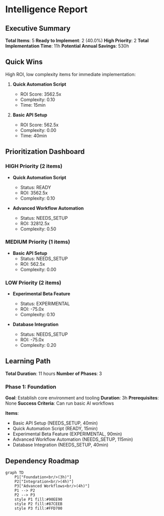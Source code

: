 # Intelligence Report

## Executive Summary

**Total Items**: 5
**Ready to Implement**: 2 (40.0%)
**High Priority**: 2
**Total Implementation Time**: 11h
**Potential Annual Savings**: 530h

## Quick Wins

High ROI, low complexity items for immediate implementation:

1. **Quick Automation Script**
   - ROI Score: 3562.5x
   - Complexity: 0.10
   - Time: 15min

2. **Basic API Setup**
   - ROI Score: 562.5x
   - Complexity: 0.00
   - Time: 40min

## Prioritization Dashboard

### HIGH Priority (2 items)

- **Quick Automation Script**
  - Status: READY
  - ROI: 3562.5x
  - Complexity: 0.10

- **Advanced Workflow Automation**
  - Status: NEEDS_SETUP
  - ROI: 32812.5x
  - Complexity: 0.50

### MEDIUM Priority (1 items)

- **Basic API Setup**
  - Status: NEEDS_SETUP
  - ROI: 562.5x
  - Complexity: 0.00

### LOW Priority (2 items)

- **Experimental Beta Feature**
  - Status: EXPERIMENTAL
  - ROI: -75.0x
  - Complexity: 0.10

- **Database Integration**
  - Status: NEEDS_SETUP
  - ROI: -75.0x
  - Complexity: 0.20

## Learning Path

**Total Duration**: 11 hours
**Number of Phases**: 3

### Phase 1: Foundation
**Goal**: Establish core environment and tooling
**Duration**: 3h
**Prerequisites**: None
**Success Criteria**: Can run basic AI workflows

**Items**:
- Basic API Setup (NEEDS_SETUP, 40min)
- Quick Automation Script (READY, 15min)
- Experimental Beta Feature (EXPERIMENTAL, 90min)
- Advanced Workflow Automation (NEEDS_SETUP, 115min)
- Database Integration (NEEDS_SETUP, 40min)

## Dependency Roadmap

```mermaid
graph TD
    P1["Foundation<br/>(3h)"]
    P2["Integration<br/>(4h)"]
    P3["Advanced Workflows<br/>(4h)"]
    P1 --> P2
    P2 --> P3
    style P1 fill:#90EE90
    style P2 fill:#87CEEB
    style P3 fill:#FFD700
```
